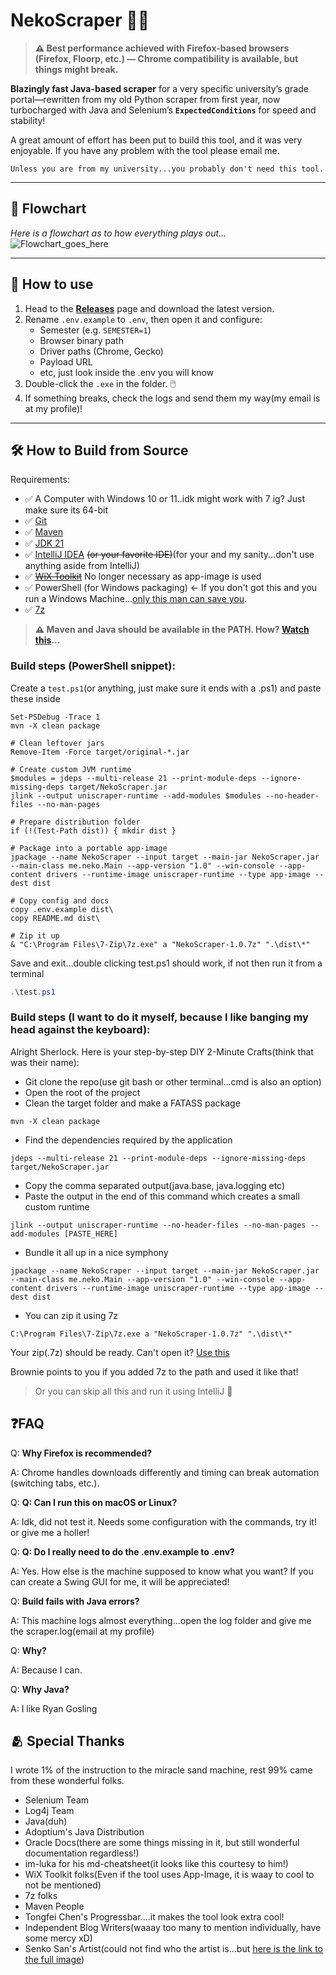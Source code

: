 # NekoScraper 🐱‍💻

> **⚠️ Best performance achieved with Firefox-based browsers (Firefox, Floorp, etc.) — Chrome compatibility is available, but things might break.**

**Blazingly fast Java-based scraper** for a very specific university’s grade portal—rewritten from my old Python scraper from first year, now turbocharged with Java and Selenium’s **`ExpectedConditions`** for speed and stability!

A great amount of effort has been put to build this tool, and it was very enjoyable. If you have any problem with the tool please email me.

`Unless you are from my university...you probably don't need this tool.`

---

## 🔁 Flowchart
*Here is a flowchart as to how everything plays out...*
![Flowchart_goes_here](docs/images/NekoScraper.png "Easter Egg! Here is a cookie for you 🍪")

---

## 🚀 How to use

1. Head to the [**Releases**](https://github.com/ritesh-debnath-12/NekoScraper/releases/latest) page and download the latest version.
2. Rename `.env.example` to `.env`, then open it and configure:
    - Semester (e.g. `SEMESTER=1`)
    - Browser binary path
    - Driver paths (Chrome, Gecko)
    - Payload URL
    - etc, just look inside the .env you will know
3. Double-click the `.exe` in the folder. 🖱️
4. If something breaks, check the logs and send them my way(my email is at my profile)!

---

## 🛠️ How to Build from Source

Requirements:
- ✅ A Computer with Windows 10 or 11..idk might work with 7 ig? Just make sure its 64-bit
- ✅ [Git](https://git-scm.com/downloads/win)
- ✅ [Maven](https://maven.apache.org/download.cgi?.)
- ✅ [JDK 21](https://adoptium.net/temurin/releases/?os=any&arch=any&version=21)
- ✅ [IntelliJ IDEA](https://www.jetbrains.com/idea/download/?section=windows) ~~(or your favorite IDE)~~(for your and my sanity...don't use anything aside from IntelliJ)
- ✅ ~~[WiX Toolkit](https://github.com/wixtoolset/wix3/releases)~~ No longer necessary as app-image is used
- ✅ PowerShell (for Windows packaging) <- If you don't got this and you run a Windows Machine...[only this man can save you](https://en.wikipedia.org/wiki/Jesus).
- ✅ [7z](https://7-zip.org/download.html)
> **⚠️ Maven and Java should be available in the PATH. How? [Watch this](https://www.youtube.com/watch?v=pGRw1bgb1gU)...**


### **Build steps (PowerShell snippet)**:

Create a `test.ps1`(or anything, just make sure it ends with a .ps1) and paste these inside

```commandline
Set-PSDebug -Trace 1
mvn -X clean package

# Clean leftover jars
Remove-Item -Force target/original-*.jar

# Create custom JVM runtime
$modules = jdeps --multi-release 21 --print-module-deps --ignore-missing-deps target/NekoScraper.jar
jlink --output uniscraper-runtime --add-modules $modules --no-header-files --no-man-pages

# Prepare distribution folder
if (!(Test-Path dist)) { mkdir dist }

# Package into a portable app-image
jpackage --name NekoScraper --input target --main-jar NekoScraper.jar --main-class me.neko.Main --app-version "1.0" --win-console --app-content drivers --runtime-image uniscraper-runtime --type app-image --dest dist

# Copy config and docs
copy .env.example dist\
copy README.md dist\

# Zip it up
& "C:\Program Files\7-Zip\7z.exe" a "NekoScraper-1.0.7z" ".\dist\*"
```

Save and exit...double clicking test.ps1 should work, if not then run it from a terminal
```powershell
.\test.ps1
```

### Build steps **(I want to do it myself, because I like banging my head against the keyboard)**:

Alright Sherlock. Here is your step-by-step DIY 2-Minute Crafts(think that was their name):

- Git clone the repo(use git bash or other terminal...cmd is also an option)
- Open the root of the project
- Clean the target folder and make a FATASS package
```commandline
mvn -X clean package
```
- Find the dependencies required by the application
```commandline 
jdeps --multi-release 21 --print-module-deps --ignore-missing-deps target/NekoScraper.jar
```
- Copy the comma separated output(java.base, java.logging etc)
- Paste the output in the end of this command which creates a small custom runtime
```commandline 
jlink --output uniscraper-runtime --no-header-files --no-man-pages --add-modules [PASTE_HERE]
```
- Bundle it all up in a nice symphony
```commandline
jpackage --name NekoScraper --input target --main-jar NekoScraper.jar --main-class me.neko.Main --app-version "1.0" --win-console --app-content drivers --runtime-image uniscraper-runtime --type app-image --dest dist
```
- You can zip it using 7z
```commandline
C:\Program Files\7-Zip\7z.exe a "NekoScraper-1.0.7z" ".\dist\*"
```
Your zip(.7z) should be ready. Can't open it? [Use this](https://7-zip.org/download.html)

Brownie points to you if you added 7z to the path and used it like that!

> Or you can skip all this and run it using IntelliJ 🤷

## ❓FAQ

Q: **Why Firefox is recommended?**

A: Chrome handles downloads differently and timing can break automation (switching tabs, etc.).

Q: **Q: Can I run this on macOS or Linux?**

A: Idk, did not test it. Needs some configuration with the commands, try it! or give me a holler!

Q: **Q: Do I really need to do the .env.example to .env?**

A: Yes. How else is the machine supposed to know what you want? If you can create a Swing GUI for me, it will be appreciated!

Q: **Build fails with Java errors?**

A: This machine logs almost everything...open the log folder and give me the scraper.log(email at my profile)

Q: **Why?**

A: Because I can.

Q: **Why Java?**

A: I like Ryan Gosling

## 🫂 Special Thanks

I wrote 1% of the instruction to the miracle sand machine, rest 99% came from these wonderful folks.
- Selenium Team
- Log4j Team
- Java(duh)
- Adoptium's Java Distribution
- Oracle Docs(there are some things missing in it, but still wonderful documentation regardless!)
- im-luka for his md-cheatsheet(it looks like this courtesy to him!)
- WiX Toolkit folks(Even if the tool uses App-Image, it is waay to cool to not be mentioned)
- 7z folks
- Maven People
- Tongfei Chen's Progressbar....it makes the tool look extra cool!
- Independent Blog Writers(waaay too many to mention individually, have some mercy xD)
- Senko San's Artist(could not find who the artist is...but [here is the link to the full image](https://the-only-shoe.artstation.com/projects/1n6Ag3))
